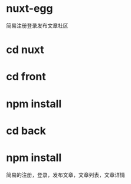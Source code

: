 # nuxt-egg
简易注册登录发布文章社区

# cd nuxt
# cd front
# npm install
# cd back
# npm install

简易的注册，登录，发布文章，文章列表，文章详情
